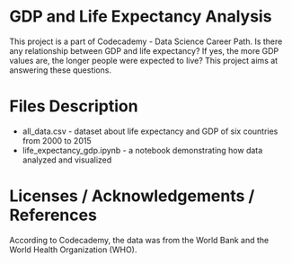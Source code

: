 # GDP and Life Expectancy Analysis
This project is a part of Codecademy - Data Science Career Path. Is there any relationship between GDP and life expectancy? If yes, the more GDP values are, the longer people were expected to live? This project aims at answering these questions.

# Files Description

- all_data.csv - dataset about life expectancy and GDP of six countries from 2000 to 2015
- life_expectancy_gdp.ipynb - a notebook demonstrating how data analyzed and visualized

# Licenses / Acknowledgements / References
According to Codecademy, the data was from the World Bank and the World Health Organization (WHO).
